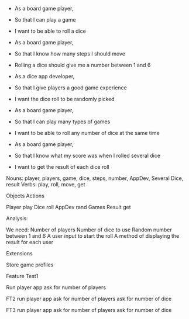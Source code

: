 * As a board game player,
* So that I can play a game
* I want to be able to roll a dice

* As a board game player,
* So that I know how many steps I should move
* Rolling a dice should give me a number between 1 and 6

* As a dice app developer,
* So that I give players a good game experience
* I want the dice roll to be randomly picked

* As a board game player,
* So that I can play many types of games
* I want to be able to roll any number of dice at the same time

* As a board game player,
* So that I know what my score was when I rolled several dice
* I want to get the result of each dice roll

Nouns: player, players, game, dice, steps, number, AppDev, Several Dice, result
Verbs: play, roll, move, get

Objects						Actions

Player						play
Dice							roll
AppDev						rand
Games
Result						get

Analysis:

We need:
Number of players
Number of dice to use
Random number between 1 and 6
A user input to start the roll
A method of displaying the result for each user

Extensions

Store game profiles

Feature Test1

Run player app
ask for number of players

FT2
run player app
ask for number of players
ask for number of dice

FT3
run player app
ask for number of players
ask for number of dice
